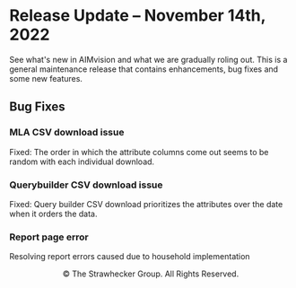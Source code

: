 
# Release Update – November 14th, 2022

See what's new in AIMvision and what we are gradually roling out.
This is a general maintenance release that contains enhancements, bug fixes and some new features. 

## Bug Fixes

### MLA CSV download issue
Fixed: The order in which the attribute columns come out seems to be random with each individual download.

### Querybuilder CSV download issue
Fixed: Query builder CSV download prioritizes the attributes over the date when it orders the data.

### Report page error
Resolving report errors caused due to household implementation


<footer><p style='text-align:center'>© The Strawhecker Group. All Rights Reserved.</p></footer>
